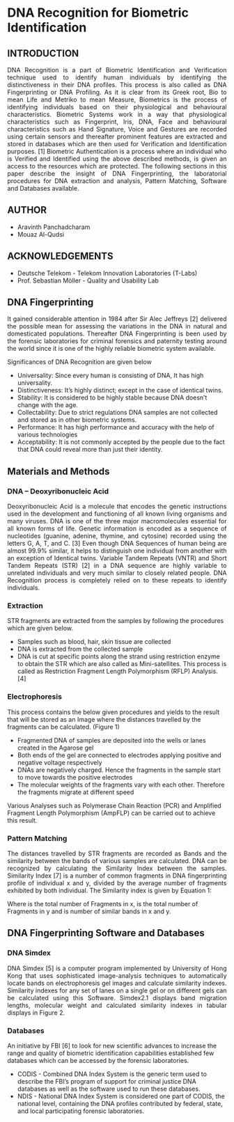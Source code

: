 DNA Recognition for Biometric Identification
==================================================================

INTRODUCTION
--------------------------------------
<p align="justify">
DNA Recognition is a part of Biometric Identification and Verification technique used to identify human individuals by identifying the distinctiveness in their DNA profiles. This process is also called as DNA Fingerprinting or DNA Profiling.
As it is clear from its Greek root, Bio to mean Life and Metriko to mean Measure, Biometrics is the process of identifying individuals based on their physiological and behavioural characteristics.
Biometric Systems work in a way that physiological characteristics such as Fingerprint, Iris, DNA, Face and behavioural characteristics such as Hand Signature, Voice and Gestures are recorded using certain sensors and thereafter prominent features are extracted and stored in databases which are then used for Verification and Identification purposes. [1]
Biometric Authentication is a process where an individual who is Verified and Identified using the above described methods, is given an access to the resources which are protected.
The following sections in this paper describe the insight of DNA Fingerprinting, the laboratorial procedures for DNA extraction and analysis, Pattern Matching, Software and Databases available.
</p>

AUTHOR
--------------------------------------
- Aravinth Panchadcharam
- Mouaz Al-Qudsi


ACKNOWLEDGEMENTS
--------------------------------------
- Deutsche Telekom - Telekom Innovation Laboratories (T-Labs)
- Prof. Sebastian Möller - Quality and Usability Lab


DNA Fingerprinting
--------------------------------------
<p align="justify">
It gained considerable attention in 1984 after Sir Alec Jeffreys [2] delivered the possible mean for assessing the variations in the DNA in natural and domesticated populations.
Thereafter DNA Fingerprinting is been used by the forensic laboratories for criminal forensics and paternity testing around the world since it is one of the highly reliable biometric system available.
</p>

Significances of DNA Recognition are given below

- Universality: Since every human is consisting of DNA, It has high universality.
- Distinctiveness: It’s highly distinct; except in the case of identical twins.
- Stability: It is considered to be highly stable because DNA doesn’t change with the age.
- Collectability: Due to strict regulations DNA samples are not collected and stored as in other biometric systems.
- Performance: It has high performance and accuracy with the help of various technologies
- Acceptability: It is not commonly accepted by the people due to the fact that DNA could reveal more than just their identity.


Materials and Methods
--------------------------------------
### DNA – Deoxyribonucleic Acid
<p align="justify">
Deoxyribonucleic Acid is a molecule that encodes the genetic instructions used in the development and functioning of all known living organisms and many viruses. DNA is one of the three major macromolecules essential for all known forms of life. Genetic information is encoded as a sequence of nucleotides (guanine, adenine, thymine, and cytosine) recorded using the letters G, A, T, and C. [3]
Even though DNA Sequences of human being are almost 99.9% similar, it helps to distinguish one individual from another with an exception of Identical twins. Variable Tandem Repeats (VNTR) and Short Tandem Repeats (STR) [2] in a DNA sequence are highly variable to unrelated individuals and very much similar to closely related people. DNA Recognition process is completely relied on to these repeats to identify individuals.
</p>

### Extraction
STR fragments are extracted from the samples by following the procedures which are given below.

- Samples such as blood, hair, skin tissue are collected
- DNA is extracted from the collected sample
- DNA is cut at specific points along the strand using restriction enzyme to obtain the STR which are also called as Mini-satellites. This process is called as Restriction Fragment Length Polymorphism (RFLP) Analysis. [4]

### Electrophoresis

This process contains the below given procedures and yields to the result that will be stored as an Image where the distances travelled by the fragments can be calculated. (Figure 1)

- Fragmented DNA of samples are deposited into the wells or lanes created in the Agarose gel
- Both ends of the gel are connected to electrodes applying positive and negative voltage respectively
- DNAs are negatively charged. Hence the fragments in the sample start to move towards the positive electrodes
- The molecular weights of the fragments vary with each other. Therefore the fragments migrate at different speed

Various Analyses such as Polymerase Chain Reaction (PCR) and Amplified Fragment Length Polymorphism (AmpFLP) can be carried out to achieve this result.


### Pattern Matching
<p align="justify">
The distances travelled by STR fragments are recorded as Bands and the similarity between the bands of various samples are calculated. DNA can be recognized by calculating the Similarity Index between the samples. Similarity Index [7] is a number of common fragments in DNA fingerprinting profile of individual x and y, divided by the average number of fragments exhibited by both individual. The Similarity index is given by Equation 1:

Where is the total number of Fragments in x, is the total number of Fragments in y and is number of similar bands in x and y.
</p>



DNA Fingerprinting Software and Databases
--------------------------------------

### DNA Simdex
<p align="justify">
DNA Simdex [5] is a computer program implemented by University of Hong Kong that uses sophisticated image-analysis techniques to automatically locate bands on electrophoresis gel images and calculate similarity indexes. Similarity indexes for any set of lanes on a single gel or on different gels can be calculated using this Software.
Simdex2.1 displays band migration lengths, molecular weight and calculated similarity indexes in tabular displays in Figure 2.
</p>


### Databases
An initiative by FBI [6] to look for new scientific advances to increase the range and quality of biometric identification capabilities established few databases which can be accessed by the forensic laboratories.

- CODIS - Combined DNA Index System is the generic term used to describe the FBI’s program of support for criminal justice DNA databases as well as the software used to run these databases.
- NDIS - National DNA Index System is considered one part of CODIS, the national level, containing the DNA profiles contributed by federal, state, and local participating forensic laboratories.





